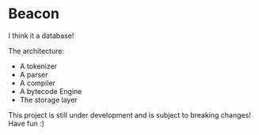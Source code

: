 # Beacon

I think it a database!

The architecture:
- A tokenizer
- A parser
- A compiler
- A bytecode Engine
- The storage layer

This project is still under development and is subject to breaking changes! Have fun :)
